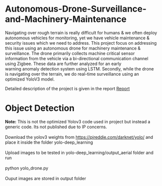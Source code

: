 # Autonomous-Drone-Surveillance-and-Machinery-Maintenance

Navigating over rough terrain is really difficult for humans & we often deploy autonomous vehicles for monitoring, yet we have vehicle maintenance & security issues which we need to address. This project focus on addressing this issue using an autonomous drone for machinery maintenance & surveillance. The drone primarily collects machine critical sensor information from the vehicle via a bi-directional communication channel using Zigbee. These data are further analyzed for an early warning anomaly detection system using LSTM. Secondly, while the drone is navigating over the terrain, we do real-time surveillance using an optimized YoloV3 model.  

Detailed description of the project is given in the report [Report](https://github.com/sand47/Autonomous-Drone-Surveillance-and-Machinery-Maintenance/blob/master/project_report.pdf)

# Object Detection 

**Note:** This is not the optimized Yolov3 code used in project but instead a generic code. Its not published due to IP concerns.  <br><br>
Download the yolov3 weights from https://pjreddie.com/darknet/yolo/ and place it inside the folder yolo-deep_learning
<br><br>
Upload images to be tested in yolo-deep_learning/output_aerial folder and run 
<br><br>
python yolo_drone.py 
<br><br>
Ouput images are stored in output folder 

 
